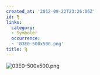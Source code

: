 ```yaml
---
created_at: '2012-09-22T23:26:06Z'
id: Ϡ
links:
  category:
  - Symboler
  occurrence:
  - '03E0-500x500.png'
title: Ϡ
---
```


![][1]

  [1]: 03E0-500x500.png "03E0-500x500.png"